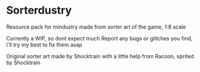 # Sorterdustry
Resource pack for mindustry made from sorter art of the game, 1:8 scale

Currently a WIP, so dont expect much
Report any bugs or glitches you find, I'll try my best to fix them asap

Original sorter art made by Shocktrain with a little help from Racoon, sprited by Shocktrain

